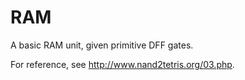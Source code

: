 # RAM
A basic RAM unit, given primitive DFF gates. 

For reference, see http://www.nand2tetris.org/03.php. 
